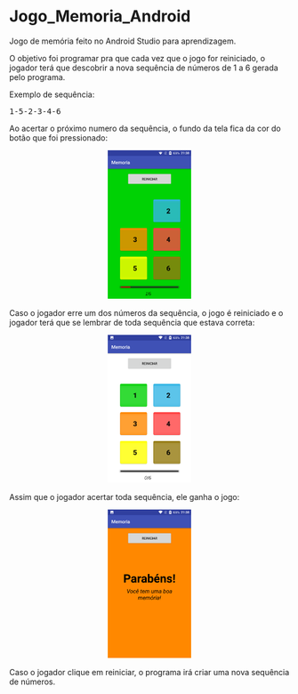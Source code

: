 # Jogo_Memoria_Android
Jogo de memória feito no Android Studio para aprendizagem.

O objetivo foi programar pra que cada vez que o jogo for reiniciado, o jogador terá
que descobrir a nova sequência de números de 1 a 6 gerada pelo programa.

Exemplo de sequência:
<pre>
1-5-2-3-4-6
</pre>

Ao acertar o próximo numero da sequência, o fundo da tela fica da cor do botão que foi pressionado:
<p align="center">
  <img src="https://github.com/jpdik/Jogo_Memoria_Android/blob/master/Samples/acertou.png?raw=true" width="150"/>
</p>

Caso o jogador erre um dos números da sequência, o jogo é reiniciado e o jogador
terá que se lembrar de toda sequência que estava correta:
<p align="center">
  <img src="https://github.com/jpdik/Jogo_Memoria_Android/blob/master/Samples/errou.png?raw=true" width="150"/>
</p>


Assim que o jogador acertar toda sequência, ele ganha o jogo:
<p align="center">
  <img src="https://github.com/jpdik/Jogo_Memoria_Android/blob/master/Samples/venceu.png?raw=true" width="150"/>
</p>

Caso o jogador clique em reiniciar, o programa irá criar uma nova sequência de números.
